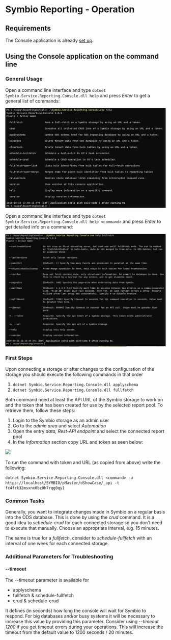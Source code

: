 # Symbio Reporting - Operation

## Requirements

The Console application is already [set up](reporting-console.md).

## Using the Console application on the command line

### General Usage

Open a command line interface and type ```dotnet Symbio.Service.Reporting.Console.dll help``` and press _Enter_ to get a general list of commands:

![](media/operation-1.png)

Open a command line interface and type ```dotnet Symbio.Service.Reporting.Console.dll help <command>``` and press _Enter_ to get detailed info on a command:

![](media/operation-2.png)

### First Steps

Upon connecting a storage or after changes to the configuration of the storage you should execute the following commands in that order

1. ```dotnet Symbio.Service.Reporting.Console.dll applyschema```
2. ```dotnet Symbio.Service.Reporting.Console.dll fullfetch```

Both command need at least the API URL of the Symbio storage to work on and the token that has been created for use by the selected report pool. To retrieve them, follow these steps:

1. Login to the Symbio storage as an admin user
2. Go to the _admin area_ and select _Automation_
3. Open the entry _data, Rest-API endpoint_ and select the connected report pool
4. In the _Information_ section copy URL and token as seen below:

![](media/operation-3.png)

To run the command with token and URL (as copied from above) write the following:

```
dotnet Symbio.Service.Reporting.Console.dll <command> -u https://localhost/SYMBIO/pMaster/dShowCase/_api -t fc4frk32msxnx0bz0h7rqg0qy1
```

### Common Tasks

Generally, you want to integrate changes made in Symbio on a regular basis into the ODS database. This is done by using the _crud_ command. It is a good idea to _schedule-crud_ for each connected storage so you don't need to execute that manually. Choose an appropriate interval, e.g. 15 minutes.

The same is true for a _fullfetch_, consider to _schedule-fullfetch_ with an interval of one week for each connected storage.

### Additional Parameters for Troubleshooting

#### --timeout

The --timeout parameter is available for
* applyschema
* fullfetch & schedule-fullfetch
* crud & schedule-crud

It defines (in seconds) how long the console will wait for Symbio to respond. For big databases and/or busy systems it will be necessary to increase this value by providing this parameter. Consider using *--timeout 1200* if you get timeout errors during your operations. This will increase the timeout from the default value to 1200 seconds / 20 minutes.
